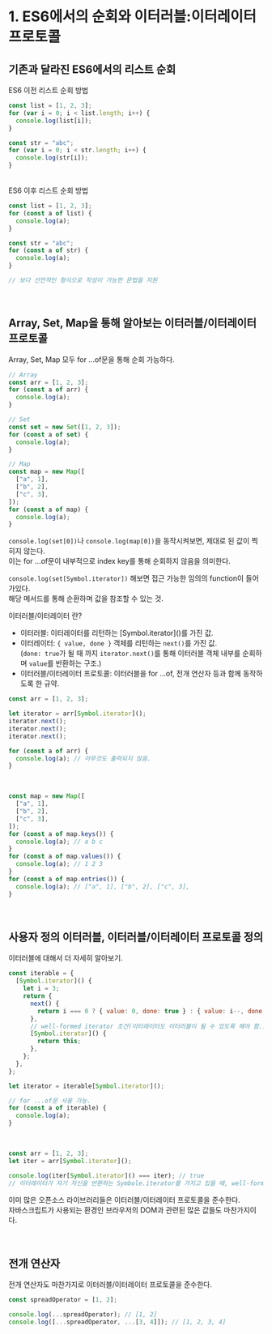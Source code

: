 # 1. ES6에서의 순회와 이터러블:이터레이터 프로토콜

## 기존과 달라진 ES6에서의 리스트 순회

ES6 이전 리스트 순회 방법

```javascript
const list = [1, 2, 3];
for (var i = 0; i < list.length; i++) {
  console.log(list[i]);
}

const str = "abc";
for (var i = 0; i < str.length; i++) {
  console.log(str[i]);
}
```

<br/>
ES6 이후 리스트 순회 방법

```javascript
const list = [1, 2, 3];
for (const a of list) {
  console.log(a);
}

const str = "abc";
for (const a of str) {
  console.log(a);
}

// 보다 선언적인 형식으로 작성이 가능한 문법을 지원
```

<br/>

## Array, Set, Map을 통해 알아보는 이터러블/이터레이터 프로토콜

Array, Set, Map 모두 for ...of문을 통해 순회 가능하다.

```javascript
// Array
const arr = [1, 2, 3];
for (const a of arr) {
  console.log(a);
}

// Set
const set = new Set([1, 2, 3]);
for (const a of set) {
  console.log(a);
}

// Map
const map = new Map([
  ["a", 1],
  ["b", 2],
  ["c", 3],
]);
for (const a of map) {
  console.log(a);
}
```

`console.log(set[0])`나 `console.log(map[0])`을 동작시켜보면, 제대로 된 값이 찍히지 않는다.<br/>
이는 for ...of문이 내부적으로 index key를 통해 순회하지 않음을 의미한다.

`console.log(set[Symbol.iterator])` 해보면 접근 가능한 임의의 function이 들어가있다.<br/>
해당 메서드를 통해 순환하며 값을 참조할 수 있는 것.

이터러블/이터레이터 란?

- 이터러블: 이터레이터를 리턴하는 \[Symbol.iterator]()를 가진 값.
- 이터레이터: `{ value, done }` 객체를 리턴하는 `next()`를 가진 값.<br/>
  (`done: true`가 될 때 까지 `iterator.next()`를 통해 이터러블 객체 내부를 순회하며 `value`를 반환하는 구조.)
- 이터러블/이터레이터 프로토콜: 이터러블을 for ...of, 전개 연산자 등과 함께 동작하도록 한 규약.

```javascript
const arr = [1, 2, 3];

let iterator = arr[Symbol.iterator]();
iterator.next();
iterator.next();
iterator.next();

for (const a of arr) {
  console.log(a); // 아무것도 출력되지 않음.
}
```

<br/>

```javascript
const map = new Map([
  ["a", 1],
  ["b", 2],
  ["c", 3],
]);
for (const a of map.keys()) {
  console.log(a); // a b c
}
for (const a of map.values()) {
  console.log(a); // 1 2 3
}
for (const a of map.entries()) {
  console.log(a); // ["a", 1], ["b", 2], ["c", 3],
}
```

<br/>

## 사용자 정의 이터러블, 이터러블/이터레이터 프로토콜 정의

이터러블에 대해서 더 자세히 알아보기.

```javascript
const iterable = {
  [Symbol.iterator]() {
    let i = 3;
    return {
      next() {
        return i === 0 ? { value: 0, done: true } : { value: i--, done: false };
      },
      // well-formed iterator 조건(이터레이터도 이터러블이 될 수 있도록 해야 함.)
      [Symbol.iterator]() {
        return this;
      },
    };
  },
};

let iterator = iterable[Symbol.iterator]();

// for ...of문 사용 가능.
for (const a of iterable) {
  console.log(a);
}
```

<br/>

```javascript
const arr = [1, 2, 3];
let iter = arr[Symbol.iterator]();

console.log(iter[Symbol.iterator]() === iter); // true
// 이터레이터가 자기 자신을 반환하는 Symbole.iterator를 가지고 있을 때, well-formed iterator라고 한다.
```

이미 많은 오픈소스 라이브러리들은 이터러블/이터레이터 프로토콜을 준수한다.<br/>
자바스크립트가 사용되는 환경인 브라우저의 DOM과 관련된 많은 값들도 마찬가지이다.

<br/>

## 전개 연산자

전개 연산자도 마찬가지로 이터러블/이터레이터 프로토콜을 준수한다.

```javascript
const spreadOperator = [1, 2];

console.log(...spreadOperator); // [1, 2]
console.log([...spreadOperator, ...[3, 4]]); // [1, 2, 3, 4]
```

<br/>

